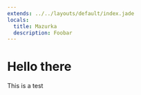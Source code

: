 ```yaml
---
extends: ../../layouts/default/index.jade
locals:
  title: Mazurka
  description: Foobar
---
```


# Hello there

This is a test
